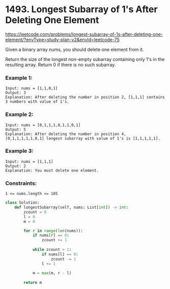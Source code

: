 # 1493. Longest Subarray of 1's After Deleting One Element
https://leetcode.com/problems/longest-subarray-of-1s-after-deleting-one-element/?envType=study-plan-v2&envId=leetcode-75

Given a binary array nums, you should delete one element from it.

Return the size of the longest non-empty subarray containing only 1's in the resulting array. Return 0 if there is no such subarray.

### Example 1:

```
Input: nums = [1,1,0,1]
Output: 3
Explanation: After deleting the number in position 2, [1,1,1] contains 3 numbers with value of 1's.
```

### Example 2:

```
Input: nums = [0,1,1,1,0,1,1,0,1]
Output: 5
Explanation: After deleting the number in position 4, [0,1,1,1,1,1,0,1] longest subarray with value of 1's is [1,1,1,1,1].
```

### Example 3:

```
Input: nums = [1,1,1]
Output: 2
Explanation: You must delete one element.
```

### Constraints:

```
1 <= nums.length <= 105
```

```python
class Solution:
    def longestSubarray(self, nums: List[int]) -> int:
        zcount = 0
        l = 0
        m = 0

        for r in range(len(nums)):
            if nums[r] == 0:
                zcount += 1
            
            while zcount > 1:
                if nums[l] == 0:
                    zcount -= 1
                l += 1
            
            m = max(m, r - l)
        
        return m
```
